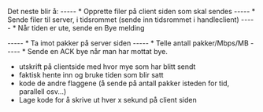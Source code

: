 Det neste blir å:
 ----- * Opprette filer på client siden som skal sendes
 ----- * Sende filer til server, i tidsrommet (sende inn tidsrommet i handleclient)
 ----- * Når tiden er ute, sende en Bye melding
 

 ----- * Ta imot pakker på server siden
 ----- * Telle antall pakker/Mbps/MB
 ----- * Sende en ACK bye når man har mottat bye. 

 * utskrift på clientside med hvor mye som har blitt sendt
 * faktisk hente inn og bruke tiden som blir satt
 * kode de andre flaggene (å sende på antall pakker isteden for tid, parallell osv...)
 * Lage kode for å skrive ut hver x sekund på client siden
 
